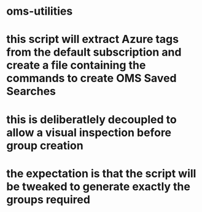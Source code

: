 # oms-utilities
# this script will extract Azure tags from the default subscription and create a file containing the commands to create OMS Saved Searches
# this is deliberatlely decoupled to allow a visual inspection before group creation
# the expectation is that the script will be tweaked to generate exactly the groups required
